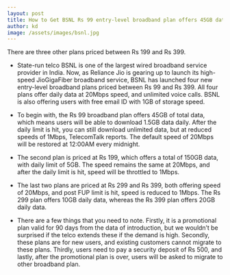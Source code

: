 ```yaml
---
layout: post
title: How to Get BSNL Rs 99 entry-level broadband plan offers 45GB data at 20Mbps
author: kd
image: /assets/images/bsnl.jpg
---
```


There are three other plans priced between Rs 199 and Rs 399.
* State-run telco BSNL is one of the largest wired broadband service provider in India. Now, as Reliance Jio is gearing up to launch its high-speed JioGigaFiber broadband service, BSNL has launched four new entry-level broadband plans priced between Rs 99 and Rs 399. All four plans offer daily data at 20Mbps speed, and unlimited voice calls. BSNL is also offering users with free email ID with 1GB of storage speed.

* To begin with, the Rs 99 broadband plan offers 45GB of total data, which means users will be able to download 1.5GB data daily. After the daily limit is hit, you can still download unlimited data, but at reduced speeds of 1Mbps, TelecomTalk reports. The default speed of 20Mbps will be restored at 12:00AM every midnight.

* The second plan is priced at Rs 199, which offers a total of 150GB data, with daily limit of 5GB. The speed remains the same at 20Mbps, and after the daily limit is hit, speed will be throttled to 1Mbps.

* The last two plans are priced at Rs 299 and Rs 399, both offering speed of 20Mbps, and post FUP limit is hit, speed is reduced to 1Mbps. The Rs 299 plan offers 10GB daily data, whereas the Rs 399 plan offers 20GB daily data.

* There are a few things that you need to note. Firstly, it is a promotional plan valid for 90 days from the data of introduction, but we wouldn’t be surprised if the telco extends these if the demand is high. Secondly, these plans are for new users, and existing customers cannot migrate to these plans. Thirdly, users need to pay a security deposit of Rs 500, and lastly, after the promotional plan is over, users will be asked to migrate to other broadband plan.
